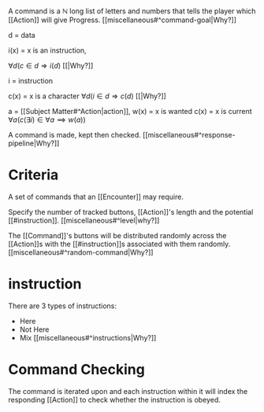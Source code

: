A command is a $\mathbb{N}$ long list of letters and numbers that tells the player which [[Action]] will give Progress. [[miscellaneous#^command-goal|Why?]]

d = data

i(x) = x is an instruction,

$\forall d(c\in d\Longrightarrow i(d)$ [[|Why?]]

i = instruction

c(x) = x is a character
$\forall d(i\in d\Longrightarrow c(d)$ [[|Why?]]

a = [[Subject Matter#^Action|action]],
w(x) = x is wanted
c(x) = x is current
$\forall a(c(\exists i) \in \forall a\implies w(a))$

A command is made, kept then checked. [[miscellaneous#^response-pipeline|Why?]]

# Criteria
A set of commands that an [[Encounter]] may require.

Specify the number of tracked buttons, [[Action]]'s length and the potential [[#instruction]]. [[miscellaneous#^level|why?]]

The [[Command]]'s buttons will be distributed randomly across the [[Action]]s with the [[#instruction]]s associated with them randomly. [[miscellaneous#^random-command|Why?]]

# instruction
There are 3 types of instructions:
- Here
- Not Here
- Mix
[[miscellaneous#^instructions|Why?]]

# Command Checking 
The command is iterated upon and each instruction within it will index the responding [[Action]] to check whether the instruction is obeyed. 
